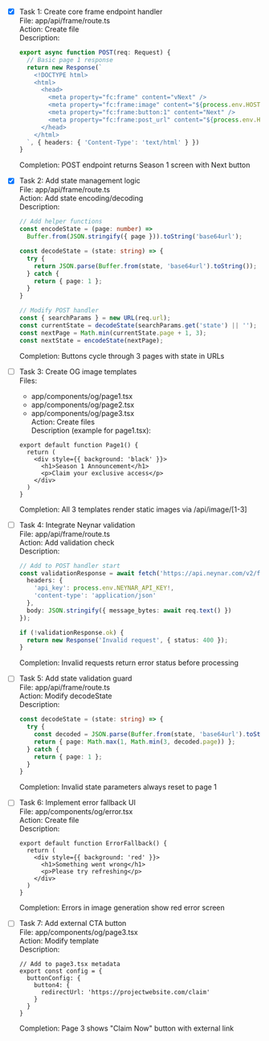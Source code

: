 - [x] Task 1: Create core frame endpoint handler  
  File: app/api/frame/route.ts  
  Action: Create file  
  Description:  
  ```typescript
  export async function POST(req: Request) {
    // Basic page 1 response
    return new Response(`
      <!DOCTYPE html>
      <html>
        <head>
          <meta property="fc:frame" content="vNext" />
          <meta property="fc:frame:image" content="${process.env.HOST}/api/image/1" />
          <meta property="fc:frame:button:1" content="Next" />
          <meta property="fc:frame:post_url" content="${process.env.HOST}/api/frame" />
        </head>
      </html>
    `, { headers: { 'Content-Type': 'text/html' } })
  }
  ```
  Completion: POST endpoint returns Season 1 screen with Next button

- [x] Task 2: Add state management logic  
  File: app/api/frame/route.ts  
  Action: Add state encoding/decoding  
  Description:  
  ```typescript
  // Add helper functions
  const encodeState = (page: number) => 
    Buffer.from(JSON.stringify({ page })).toString('base64url');
  
  const decodeState = (state: string) => {
    try {
      return JSON.parse(Buffer.from(state, 'base64url').toString());
    } catch {
      return { page: 1 };
    }
  }

  // Modify POST handler
  const { searchParams } = new URL(req.url);
  const currentState = decodeState(searchParams.get('state') || '');
  const nextPage = Math.min(currentState.page + 1, 3);
  const nextState = encodeState(nextPage);
  ```
  Completion: Buttons cycle through 3 pages with state in URLs

- [ ] Task 3: Create OG image templates  
  Files:  
  - app/components/og/page1.tsx  
  - app/components/og/page2.tsx  
  - app/components/og/page3.tsx  
  Action: Create files  
  Description (example for page1.tsx):
  ```tsx
  export default function Page1() {
    return (
      <div style={{ background: 'black' }}>
        <h1>Season 1 Announcement</h1>
        <p>Claim your exclusive access</p>
      </div>
    )
  }
  ```
  Completion: All 3 templates render static images via /api/image/[1-3]

- [ ] Task 4: Integrate Neynar validation  
  File: app/api/frame/route.ts  
  Action: Add validation check  
  Description:
  ```typescript
  // Add to POST handler start
  const validationResponse = await fetch('https://api.neynar.com/v2/farcaster/frame/validate', {
    headers: {
      'api_key': process.env.NEYNAR_API_KEY!,
      'content-type': 'application/json'
    },
    body: JSON.stringify({ message_bytes: await req.text() })
  });

  if (!validationResponse.ok) {
    return new Response('Invalid request', { status: 400 });
  }
  ```
  Completion: Invalid requests return error status before processing

- [ ] Task 5: Add state validation guard  
  File: app/api/frame/route.ts  
  Action: Modify decodeState  
  Description:
  ```typescript
  const decodeState = (state: string) => {
    try {
      const decoded = JSON.parse(Buffer.from(state, 'base64url').toString());
      return { page: Math.max(1, Math.min(3, decoded.page)) };
    } catch {
      return { page: 1 };
    }
  }
  ```
  Completion: Invalid state parameters always reset to page 1

- [ ] Task 6: Implement error fallback UI  
  File: app/components/og/error.tsx  
  Action: Create file  
  Description:
  ```tsx
  export default function ErrorFallback() {
    return (
      <div style={{ background: 'red' }}>
        <h1>Something went wrong</h1>
        <p>Please try refreshing</p>
      </div>
    )
  }
  ```
  Completion: Errors in image generation show red error screen

- [ ] Task 7: Add external CTA button  
  File: app/components/og/page3.tsx  
  Action: Modify template  
  Description:
  ```tsx
  // Add to page3.tsx metadata
  export const config = {
    buttonConfig: {
      button4: {
        redirectUrl: 'https://projectwebsite.com/claim'
      }
    }
  }
  ```
  Completion: Page 3 shows "Claim Now" button with external link
